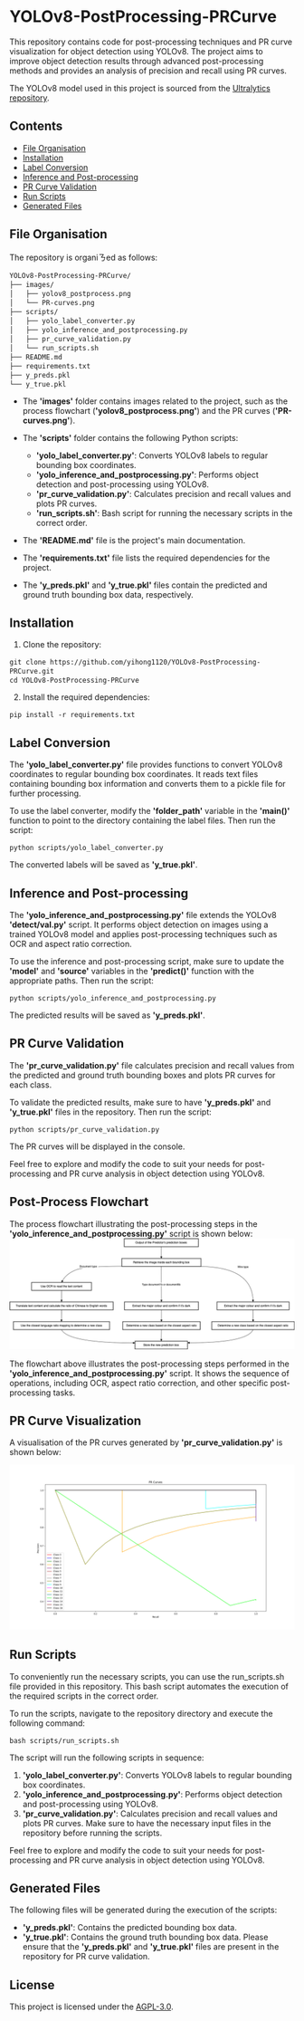 # YOLOv8-PostProcessing-PRCurve

This repository contains code for post-processing techniques and PR curve visualization for object detection using YOLOv8. The project aims to improve object detection results through advanced post-processing methods and provides an analysis of precision and recall using PR curves.

The YOLOv8 model used in this project is sourced from the [Ultralytics repository](https://github.com/ultralytics/ultralytics).

## Contents

- [File Organisation](#file-organisation)
- [Installation](#installation)
- [Label Conversion](#label-conversion)
- [Inference and Post-processing](#inference-and-post-processing)
- [PR Curve Validation](#pr-curve-validation)
- [Run Scripts](#run-scripts)
- [Generated Files](#generated-files)

## File Organisation

The repository is organiㄋed as follows:

```
YOLOv8-PostProcessing-PRCurve/
├── images/
│   ├── yolov8_postprocess.png
│   └── PR-curves.png
├── scripts/
│   ├── yolo_label_converter.py
│   ├── yolo_inference_and_postprocessing.py
│   ├── pr_curve_validation.py
│   └── run_scripts.sh
├── README.md
├── requirements.txt
├── y_preds.pkl
└── y_true.pkl
```

- The **'images'** folder contains images related to the project, such as the process flowchart (**'yolov8_postprocess.png'**) and the PR curves (**'PR-curves.png'**).

- The **'scripts'** folder contains the following Python scripts:

    - **'yolo_label_converter.py'**: Converts YOLOv8 labels to regular bounding box coordinates.
    - **'yolo_inference_and_postprocessing.py'**: Performs object detection and post-processing using YOLOv8.
    - **'pr_curve_validation.py'**: Calculates precision and recall values and plots PR curves.
    - **'run_scripts.sh'**: Bash script for running the necessary scripts in the correct order.

- The **'README.md'** file is the project's main documentation.

- The **'requirements.txt'** file lists the required dependencies for the project.

- The **'y_preds.pkl'** and **'y_true.pkl'** files contain the predicted and ground truth bounding box data, respectively.

## Installation

1. Clone the repository:

```shell
git clone https://github.com/yihong1120/YOLOv8-PostProcessing-PRCurve.git
cd YOLOv8-PostProcessing-PRCurve
```

2. Install the required dependencies:

```shell
pip install -r requirements.txt
```

## Label Conversion

The **'yolo_label_converter.py'** file provides functions to convert YOLOv8 coordinates to regular bounding box coordinates. It reads text files containing bounding box information and converts them to a pickle file for further processing.

To use the label converter, modify the **'folder_path'** variable in the **'main()'** function to point to the directory containing the label files. Then run the script:

```shell
python scripts/yolo_label_converter.py
```

The converted labels will be saved as **'y_true.pkl'**.

## Inference and Post-processing

The **'yolo_inference_and_postprocessing.py'** file extends the YOLOv8 **'detect/val.py'** script. It performs object detection on images using a trained YOLOv8 model and applies post-processing techniques such as OCR and aspect ratio correction.

To use the inference and post-processing script, make sure to update the **'model'** and **'source'** variables in the **'predict()'** function with the appropriate paths. Then run the script:

```shell
python scripts/yolo_inference_and_postprocessing.py
```

The predicted results will be saved as **'y_preds.pkl'**.

## PR Curve Validation

The **'pr_curve_validation.py'** file calculates precision and recall values from the predicted and ground truth bounding boxes and plots PR curves for each class.

To validate the predicted results, make sure to have **'y_preds.pkl'** and **'y_true.pkl'** files in the repository. Then run the script:

```shell
python scripts/pr_curve_validation.py
```

The PR curves will be displayed in the console.

Feel free to explore and modify the code to suit your needs for post-processing and PR curve analysis in object detection using YOLOv8.

## Post-Process Flowchart

The process flowchart illustrating the post-processing steps in the **'yolo_inference_and_postprocessing.py'** script is shown below:
![here](https://github.com/yihong1120/YOLOv8-PostProcessing-PRCurve/blob/main/images/yolov8_postprocess.png)

The flowchart above illustrates the post-processing steps performed in the **'yolo_inference_and_postprocessing.py'** script. It shows the sequence of operations, including OCR, aspect ratio correction, and other specific post-processing tasks.

## PR Curve Visualization

A visualisation of the PR curves generated by **'pr_curve_validation.py'** is shown below:

![here](https://github.com/yihong1120/YOLOv8-PostProcessing-PRCurve/blob/main/images/PR-curves.png)

## Run Scripts

To conveniently run the necessary scripts, you can use the run_scripts.sh file provided in this repository. This bash script automates the execution of the required scripts in the correct order.

To run the scripts, navigate to the repository directory and execute the following command:

```shell
bash scripts/run_scripts.sh
```

The script will run the following scripts in sequence:

1. **'yolo_label_converter.py'**: Converts YOLOv8 labels to regular bounding box coordinates.
2. **'yolo_inference_and_postprocessing.py'**: Performs object detection and post-processing using YOLOv8.
3. **'pr_curve_validation.py'**: Calculates precision and recall values and plots PR curves.
Make sure to have the necessary input files in the repository before running the scripts.

Feel free to explore and modify the code to suit your needs for post-processing and PR curve analysis in object detection using YOLOv8.

## Generated Files

The following files will be generated during the execution of the scripts:

* **'y_preds.pkl'**: Contains the predicted bounding box data.
* **'y_true.pkl'**: Contains the ground truth bounding box data.
Please ensure that the **'y_preds.pkl'** and **'y_true.pkl'** files are present in the repository for PR curve validation.

## License
This project is licensed under the [AGPL-3.0](https://github.com/yihong1120/YOLOv8-PostProcessing-PRCurve/blob/main/LICENSE).

